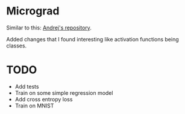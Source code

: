 # Micrograd

Similar to this: [Andrej's repository](https://github.com/karpathy/micrograd).

Added changes that I found interesting like activation functions being classes.

# TODO

- Add tests
- Train on some simple regression model
- Add cross entropy loss
- Train on MNIST
